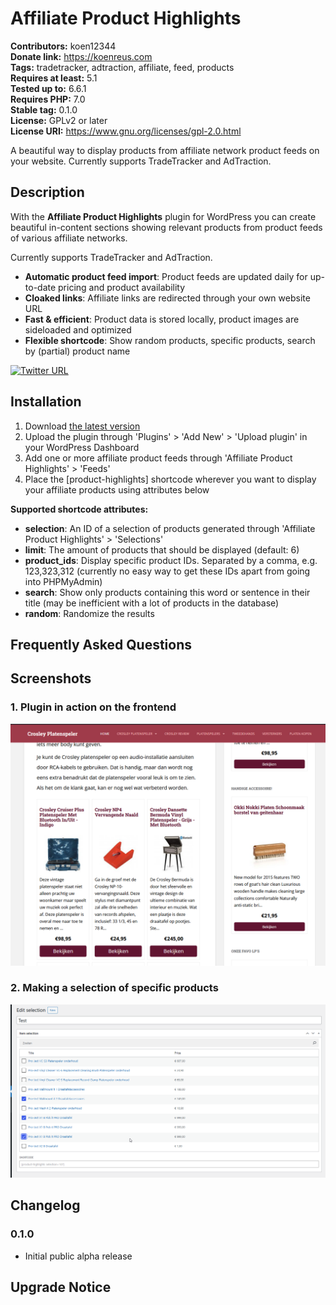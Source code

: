 # Affiliate Product Highlights #
**Contributors:** koen12344  
**Donate link:** https://koenreus.com  
**Tags:** tradetracker, adtraction, affiliate, feed, products  
**Requires at least:** 5.1  
**Tested up to:** 6.6.1  
**Requires PHP:** 7.0  
**Stable tag:** 0.1.0  
**License:** GPLv2 or later  
**License URI:** https://www.gnu.org/licenses/gpl-2.0.html  

A beautiful way to display products from affiliate network product feeds on your website. Currently supports TradeTracker and AdTraction.

## Description ##

With the **Affiliate Product Highlights** plugin for WordPress you can create beautiful in-content sections showing relevant
products from product feeds of various affiliate networks.

Currently supports TradeTracker and AdTraction.

* **Automatic product feed import**: Product feeds are updated daily for up-to-date pricing and product availability
* **Cloaked links**: Affiliate links are redirected through your own website URL
* **Fast & efficient**: Product data is stored locally, product images are sideloaded and optimized
* **Flexible shortcode**: Show random products, specific products, search by (partial) product name

[![Twitter URL](https://img.shields.io/twitter/url/https/twitter.com/KoenReus.svg?style=social&label=Follow%20%40KoenReus)](https://twitter.com/KoenReus)

## Installation ##

1. Download [the latest version](https://github.com/koen12344/affiliate-product-highlights/releases/latest)
1. Upload the plugin through 'Plugins' > 'Add New' > 'Upload plugin' in your WordPress Dashboard
1. Add one or more affiliate product feeds through 'Affiliate Product Highlights' > 'Feeds'
1. Place the [product-highlights] shortcode wherever you want to display your affiliate products using attributes below

**Supported shortcode attributes:**
* **selection**: An ID of a selection of products generated through 'Affiliate Product Highlights' > 'Selections'
* **limit**: The amount of products that should be displayed (default: 6)
* **product_ids**: Display specific product IDs. Separated by a comma, e.g. 123,323,312 (currently no easy way to get these IDs apart from going into PHPMyAdmin)
* **search**: Show only products containing this word or sentence in their title (may be inefficient with a lot of products in the database)
* **random**: Randomize the results

## Frequently Asked Questions ##

## Screenshots ##

### 1. Plugin in action on the frontend ###
![Plugin in action on the frontend](assets/screenshot-1.png)

### 2. Making a selection of specific products ###
![Making a selection of specific products](assets/screenshot-2.png)


## Changelog ##

### 0.1.0 ###
* Initial public alpha release

## Upgrade Notice ##
